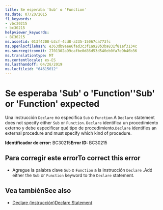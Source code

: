 ```yaml
---
title: Se esperaba 'Sub' o 'Function'
ms.date: 07/20/2015
f1_keywords:
- vbc30215
- bc30215
helpviewer_keywords:
- BC30215
ms.assetid: 013f4200-b3cf-4cd8-a235-15067ca773fc
ms.openlocfilehash: e363db9aee6fad3c3f1a928b3ba831f81ef3134c
ms.sourcegitcommit: 2701302a99cafbe0d86d53d540eb0fa7e9b46b36
ms.translationtype: MT
ms.contentlocale: es-ES
ms.lasthandoff: 04/28/2019
ms.locfileid: "64615012"
---
```

# <a name="sub-or-function-expected"></a><span data-ttu-id="4d044-102">Se esperaba 'Sub' o 'Function'</span><span class="sxs-lookup"><span data-stu-id="4d044-102">'Sub' or 'Function' expected</span></span>
<span data-ttu-id="4d044-103">Una instrucción `Declare` no especifica `Sub` o `Function`.</span><span class="sxs-lookup"><span data-stu-id="4d044-103">A `Declare` statement does not specify either `Sub` or `Function`.</span></span> <span data-ttu-id="4d044-104">`Declare` identifica un procedimiento externo y debe especificar qué tipo de procedimiento.</span><span class="sxs-lookup"><span data-stu-id="4d044-104">`Declare` identifies an external procedure and must specify which kind of procedure.</span></span>  
  
 <span data-ttu-id="4d044-105">**Identificador de error:** BC30215</span><span class="sxs-lookup"><span data-stu-id="4d044-105">**Error ID:** BC30215</span></span>  
  
## <a name="to-correct-this-error"></a><span data-ttu-id="4d044-106">Para corregir este error</span><span class="sxs-lookup"><span data-stu-id="4d044-106">To correct this error</span></span>  
  
- <span data-ttu-id="4d044-107">Agregue la palabra clave `Sub` o `Function` a la instrucción `Declare` .</span><span class="sxs-lookup"><span data-stu-id="4d044-107">Add either the `Sub` or `Function` keyword to the `Declare` statement.</span></span>  
  
## <a name="see-also"></a><span data-ttu-id="4d044-108">Vea también</span><span class="sxs-lookup"><span data-stu-id="4d044-108">See also</span></span>

- [<span data-ttu-id="4d044-109">Declare (instrucción)</span><span class="sxs-lookup"><span data-stu-id="4d044-109">Declare Statement</span></span>](../../visual-basic/language-reference/statements/declare-statement.md)
